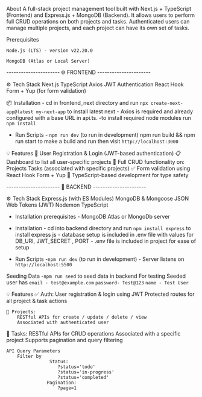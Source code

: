 About
A full-stack project management tool built with Next.js + TypeScript (Frontend) and Express.js + MongoDB (Backend).
It allows users to perform full CRUD operations on both projects and tasks. Authenticated users can manage multiple projects, and each project can have its own set of tasks.

Prerequisites

    Node.js (LTS) - version v22.20.0

    MongoDB (Atlas or Local Server)

  ---------------------- 🌐 FRONTEND ----------------------


⚙️ Tech Stack
     Next.js
     TypeScript
     Axios
     JWT Authentication
     React Hook Form + Yup (for form validation)
    
📦 Installation - cd in frontend_next directory and run `npx create-next-app@latest my-next-app` to install latest next
                - Axios is required and already configured with a base URL in api.ts.
                -to install required node modules run `npm install`

- Run Scripts - `npm run dev` (to run in development)
                npm run build && npm run start to make a build and run 
                      then visit  `http://localhost:3000`

💡 Features 
            🔐 User Registration & Login (JWT-based authentication)
            📋 Dashboard to list all user-specific projects
            🧩 Full CRUD functionality on:
                Projects
                Tasks (associated with specific projects)
            ✅ Form validation using React Hook Form + Yup
            🔧 TypeScript-based development for type safety


---------------------- 🚀 BACKEND ----------------------


⚙️ Tech Stack
       Express.js (with ES Modules)
       MongoDB & Mongoose
       JSON Web Tokens (JWT)
       Nodemon
       TypeScript 

- Installation prerequisites - MongoDB Atlas or MongoDb server

- Installation - cd into backend directory and run `npm install express` to install express js
               - database setup is included in .env file with values for DB_URI, JWT_SECRET , PORT
               - .env file is included in project for ease of setup 

- Run Scripts  -`npm run dev` (to run in development)
               - Server listens on `http://localhost:5500`

 Seeding Data -`npm run seed` to seed data in backend 
                For testing
                Seeded user has `email - test@example.com` `password- Test@123` `name - Test User`
                
💡 Features
    ✅ Auth: 
        User registration & login using JWT
        Protected routes for all project & task actions

    📁 Projects:
        RESTful APIs for create / update / delete / view
        Associated with authenticated user

📌 Tasks:
        RESTful APIs for CRUD operations
        Associated with a specific project
        Supports pagination and query filtering

 
    API Query Parameters 
        Filter by 
                    Status:
                       ?status='todo'
                       ?status='in-progress'
                       ?status='completed'
                   Pagination:
                       ?page=1     


